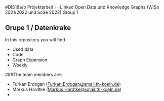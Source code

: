 #DIS18a/b Projektarbeit I - Linked Open Data und Knowledge Graphs (WiSe 2021/2022 und SoSe 2022) Group 1
## Grupe 1 / Datenkrake

In this repository you will find 

- Used data
- Code
- Graph Expansion
- Weekly


###The team members are:
- Furkan Erdogan (Furkan.Erdogan@smail.th-koeln.de)
- Markus Hardtke (Markus.Hardtke@smail.th-koeln.de)
- 


